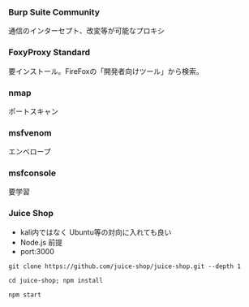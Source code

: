
### Burp Suite Community
通信のインターセプト、改変等が可能なプロキシ

### FoxyProxy Standard
要インストール。FireFoxの「開発者向けツール」から検索。

### nmap
ポートスキャン

### msfvenom
エンベロープ

### msfconsole
要学習

### Juice Shop
* kali内ではなく Ubuntu等の対向に入れても良い
* Node.js 前提
* port:3000

`git clone https://github.com/juice-shop/juice-shop.git --depth 1`

`cd juice-shop; npm install`

`npm start`

